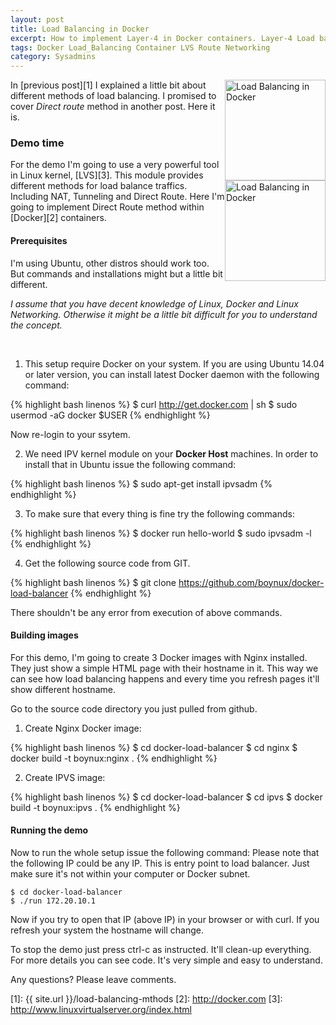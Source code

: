 ```yaml
---
layout: post
title: Load Balancing in Docker
excerpt: How to implement Layer-4 in Docker containers. Layer-4 Load balance is a very powerful method and adding that to Docker eco-system is very interesting.
tags: Docker Load_Balancing Container LVS Route Networking
category: Sysadmins
---
```


<div style="float: right">
<img src="{{ site.url }}/img/lvs4p-200.gif" width="161" alt="Load Balancing in Docker" title="Load Balancing in Docker" />
<br />
<img src="{{ site.url }}/img/docker-logo.png" width="161" alt="Load Balancing in Docker" title="Load Balancing in Docker" />
</div>

In [previous post][1] I explained a little bit about different methods of load balancing. I promised to cover *Direct route* method in another post. Here it is.

### Demo time

For the demo I'm going to use a very powerful tool in Linux kernel, [LVS][3]. This module provides different methods for load balance traffics. Including NAT, Tunneling and Direct Route. Here I'm going to implement Direct Route method within [Docker][2] containers.

#### Prerequisites

I'm using Ubuntu, other distros should work too. But commands and installations might but a little bit different.

*I assume that you have decent knowledge of Linux, Docker and Linux Networking. Otherwise it might be a little bit difficult for you to understand the concept.*

<div class="ads"> 
    <ins class="adsbygoogle" style="display:block" data-ad-client="ca-pub-7360583392867579" data-ad-slot="4587256441" data-ad-format="rectangle"></ins> 
</div> 
<script> (adsbygoogle = window.adsbygoogle || []).push({}); </script>
<br />

1. This setup require Docker on your system. If you are using Ubuntu 14.04 or later version, you can install latest Docker daemon with the following command: 

{% highlight bash linenos %}
$ curl http://get.docker.com | sh
$ sudo usermod -aG docker $USER
{% endhighlight %}

Now re-login to your ssytem.

2. We need IPV kernel module on your **Docker Host** machines. In order to install that in Ubuntu issue the following command:

{% highlight bash linenos %}
$ sudo apt-get install ipvsadm
{% endhighlight %}

3. To make sure that every thing is fine try the following commands:

{% highlight bash linenos %}
$ docker run hello-world
$ sudo ipvsadm -l
{% endhighlight %}

4. Get the following source code from GIT.

{% highlight bash linenos %}
$ git clone https://github.com/boynux/docker-load-balancer
{% endhighlight %}

There shouldn't be any error from execution of above commands.

<div class="ads"> 
    <ins class="adsbygoogle" style="display:block" data-ad-client="ca-pub-7360583392867579" data-ad-slot="4587256441" data-ad-format="horizontal"></ins> 
</div> 
<script> (adsbygoogle = window.adsbygoogle || []).push({}); </script>

#### Building images

For this demo, I'm going to create 3 Docker images with Nginx installed. They just show a simple HTML page with their hostname in it. This way we can see how load balancing happens and every time you refresh pages it'll show different hostname.

Go to the source code directory you just pulled from github.

1. Create Nginx Docker image:

{% highlight bash linenos %}
$ cd docker-load-balancer
$ cd nginx
$ docker build -t boynux:nginx .
{% endhighlight %}

2. Create IPVS image:

{% highlight bash linenos %}
$ cd docker-load-balancer
$ cd ipvs
$ docker build -t boynux:ipvs .
{% endhighlight %}

<div class="ads"> 
    <ins class="adsbygoogle" style="display:block" data-ad-client="ca-pub-7360583392867579" data-ad-slot="4587256441" data-ad-format="horizontal"></ins> 
</div> 
<script> (adsbygoogle = window.adsbygoogle || []).push({}); </script>

#### Running the demo

Now to run the whole setup issue the following command:
Please note that the following IP could be any IP. This is entry point to load balancer. Just make sure it's not within your computer or Docker subnet.

    $ cd docker-load-balancer
    $ ./run 172.20.10.1

Now if you try to open that IP (above IP) in your browser or with curl. If you refresh your system the hostname will change.

To stop the demo just press ctrl-c as instructed. It'll clean-up everything.
For more details you can see code. It's very simple and easy to understand.

Any questions? Please leave comments.

[1]: {{ site.url }}/load-balancing-mthods
[2]: http://docker.com
[3]: http://www.linuxvirtualserver.org/index.html
